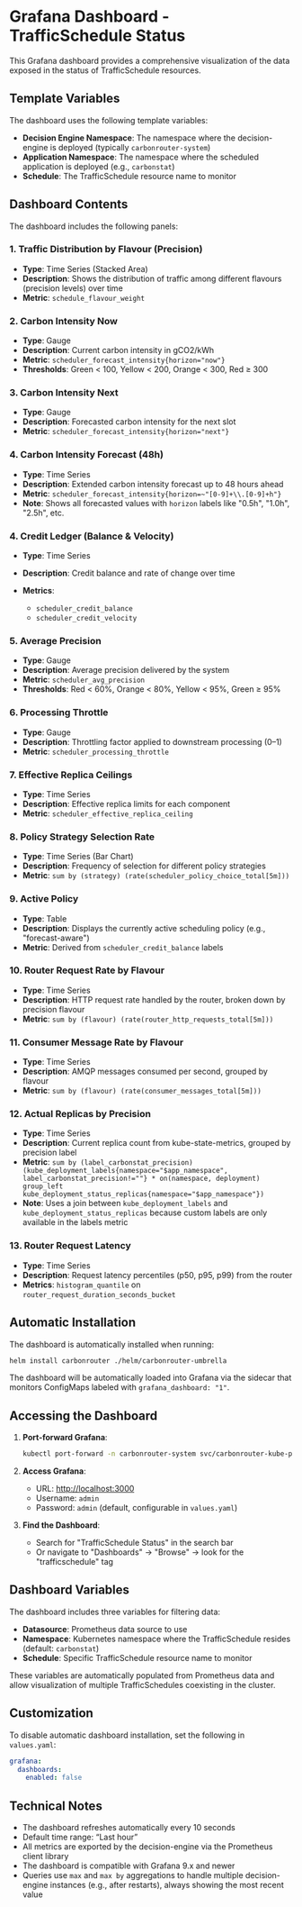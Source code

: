 # Grafana Dashboard - TrafficSchedule Status

This Grafana dashboard provides a comprehensive visualization of the data exposed in the status of TrafficSchedule resources.

## Template Variables

The dashboard uses the following template variables:

* **Decision Engine Namespace**: The namespace where the decision-engine is deployed (typically `carbonrouter-system`)
* **Application Namespace**: The namespace where the scheduled application is deployed (e.g., `carbonstat`)
* **Schedule**: The TrafficSchedule resource name to monitor

## Dashboard Contents

The dashboard includes the following panels:

### 1. Traffic Distribution by Flavour (Precision)

* **Type**: Time Series (Stacked Area)
* **Description**: Shows the distribution of traffic among different flavours (precision levels) over time
* **Metric**: `schedule_flavour_weight`

### 2. Carbon Intensity Now

* **Type**: Gauge
* **Description**: Current carbon intensity in gCO2/kWh
* **Metric**: `scheduler_forecast_intensity{horizon="now"}`
* **Thresholds**: Green < 100, Yellow < 200, Orange < 300, Red ≥ 300

### 3. Carbon Intensity Next

* **Type**: Gauge
* **Description**: Forecasted carbon intensity for the next slot
* **Metric**: `scheduler_forecast_intensity{horizon="next"}`

### 4. Carbon Intensity Forecast (48h)

* **Type**: Time Series
* **Description**: Extended carbon intensity forecast up to 48 hours ahead
* **Metric**: `scheduler_forecast_intensity{horizon=~"[0-9]+\\.[0-9]+h"}`
* **Note**: Shows all forecasted values with `horizon` labels like "0.5h", "1.0h", "2.5h", etc.

### 4. Credit Ledger (Balance & Velocity)

* **Type**: Time Series
* **Description**: Credit balance and rate of change over time
* **Metrics**:

  * `scheduler_credit_balance`
  * `scheduler_credit_velocity`

### 5. Average Precision

* **Type**: Gauge
* **Description**: Average precision delivered by the system
* **Metric**: `scheduler_avg_precision`
* **Thresholds**: Red < 60%, Orange < 80%, Yellow < 95%, Green ≥ 95%

### 6. Processing Throttle

* **Type**: Gauge
* **Description**: Throttling factor applied to downstream processing (0–1)
* **Metric**: `scheduler_processing_throttle`

### 7. Effective Replica Ceilings

* **Type**: Time Series
* **Description**: Effective replica limits for each component
* **Metric**: `scheduler_effective_replica_ceiling`

### 8. Policy Strategy Selection Rate

* **Type**: Time Series (Bar Chart)
* **Description**: Frequency of selection for different policy strategies
* **Metric**: `sum by (strategy) (rate(scheduler_policy_choice_total[5m]))`

### 9. Active Policy

* **Type**: Table
* **Description**: Displays the currently active scheduling policy (e.g., "forecast-aware")
* **Metric**: Derived from `scheduler_credit_balance` labels

### 10. Router Request Rate by Flavour

* **Type**: Time Series
* **Description**: HTTP request rate handled by the router, broken down by precision flavour
* **Metric**: `sum by (flavour) (rate(router_http_requests_total[5m]))`

### 11. Consumer Message Rate by Flavour

* **Type**: Time Series
* **Description**: AMQP messages consumed per second, grouped by flavour
* **Metric**: `sum by (flavour) (rate(consumer_messages_total[5m]))`

### 12. Actual Replicas by Precision

* **Type**: Time Series
* **Description**: Current replica count from kube-state-metrics, grouped by precision label
* **Metric**: `sum by (label_carbonstat_precision) (kube_deployment_labels{namespace="$app_namespace", label_carbonstat_precision!=""} * on(namespace, deployment) group_left kube_deployment_status_replicas{namespace="$app_namespace"})`
* **Note**: Uses a join between `kube_deployment_labels` and `kube_deployment_status_replicas` because custom labels are only available in the labels metric

### 13. Router Request Latency

* **Type**: Time Series
* **Description**: Request latency percentiles (p50, p95, p99) from the router
* **Metrics**: `histogram_quantile` on `router_request_duration_seconds_bucket`

## Automatic Installation

The dashboard is automatically installed when running:

```bash
helm install carbonrouter ./helm/carbonrouter-umbrella
```

The dashboard will be automatically loaded into Grafana via the sidecar that monitors ConfigMaps labeled with `grafana_dashboard: "1"`.

## Accessing the Dashboard

1. **Port-forward Grafana**:

   ```bash
   kubectl port-forward -n carbonrouter-system svc/carbonrouter-kube-prometheus-sta-grafana 3000:80
   ```

2. **Access Grafana**:

   * URL: [http://localhost:3000](http://localhost:3000)
   * Username: `admin`
   * Password: `admin` (default, configurable in `values.yaml`)

3. **Find the Dashboard**:

   * Search for "TrafficSchedule Status" in the search bar
   * Or navigate to "Dashboards" → "Browse" → look for the "trafficschedule" tag

## Dashboard Variables

The dashboard includes three variables for filtering data:

* **Datasource**: Prometheus data source to use
* **Namespace**: Kubernetes namespace where the TrafficSchedule resides (default: `carbonstat`)
* **Schedule**: Specific TrafficSchedule resource name to monitor

These variables are automatically populated from Prometheus data and allow visualization of multiple TrafficSchedules coexisting in the cluster.

## Customization

To disable automatic dashboard installation, set the following in `values.yaml`:

```yaml
grafana:
  dashboards:
    enabled: false
```

## Technical Notes

* The dashboard refreshes automatically every 10 seconds
* Default time range: “Last hour”
* All metrics are exported by the decision-engine via the Prometheus client library
* The dashboard is compatible with Grafana 9.x and newer
* Queries use `max` and `max by` aggregations to handle multiple decision-engine instances (e.g., after restarts), always showing the most recent value
